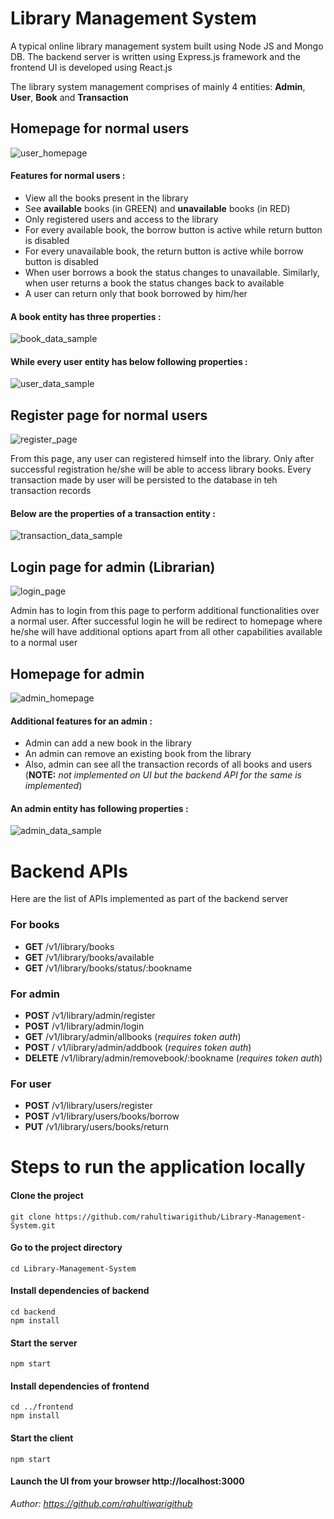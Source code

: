 # Library Management System

A typical online library management system built using Node JS and Mongo DB. The backend server is written using Express.js framework and the frontend UI is developed using React.js

The library system management comprises of mainly 4 entities: **Admin**, **User**, **Book** and **Transaction**


## Homepage for normal users
![user_homepage](https://user-images.githubusercontent.com/36193784/226744074-e24260fd-25dd-42e0-89a9-30e49f5f6ed3.png)

#### Features for normal users :
- View all the books present in the library 
- See **available** books (in GREEN) and **unavailable** books (in RED)
- Only registered users and access to the library
- For every available book, the borrow button is active while return button is disabled
- For every unavailable book, the return button is active while borrow button is disabled
- When user borrows a book the status changes to unavailable. Similarly, when user returns a book the status changes back to available
- A user can return only that book borrowed by him/her

#### A book entity has three properties :
![book_data_sample](https://user-images.githubusercontent.com/36193784/226751308-9e09c1a0-9cd5-4bcf-8ffa-b8b3cfb728f7.png)

#### While every user entity has below following properties :
![user_data_sample](https://user-images.githubusercontent.com/36193784/226750926-8189a017-8947-454d-b0de-c9db08e3c8e0.png)

## Register page for normal users
![register_page](https://user-images.githubusercontent.com/36193784/226751891-c905e785-055e-4b54-898a-d4c0f0b1d8f4.png)


From this page, any user can registered himself into the library. Only after successful registration he/she will be able to access library books. Every transaction made by user will be persisted to the database in teh transaction records 

#### Below are the properties of a transaction entity :
![transaction_data_sample](https://user-images.githubusercontent.com/36193784/226753643-01cc614e-6de7-4bc0-bae7-8caea9c286ce.png)

## Login page for admin (Librarian)
![login_page](https://user-images.githubusercontent.com/36193784/226753927-64661101-68ac-49f0-8ff8-a0ded645b6fd.png)


Admin has to login from this page to perform additional functionalities over a normal user. After successful login he will be redirect to homepage where he/she will have additional options apart from all other capabilities available to a normal user

## Homepage for admin
![admin_homepage](https://user-images.githubusercontent.com/36193784/226754888-acf5641f-291b-43b1-a306-be6820b51606.png)


#### Additional features for an admin :
- Admin can add a new book in the library
- An admin can remove an existing book from the library
- Also, admin can see all the transaction records of all books and users (**NOTE:** *not implemented on UI but the backend API for the same is implemented*)

#### An admin entity has following properties :
![admin_data_sample](https://user-images.githubusercontent.com/36193784/226755819-e1c0f0b6-13e0-48d9-b358-e1b8511acd76.png)


# Backend APIs

Here are the list of APIs implemented as part of the backend server


### For books
- **GET** /v1/library/books 
- **GET** /v1/library/books/available 
- **GET** /v1/library/books/status/:bookname

### For admin
- **POST** /v1/library/admin/register 
- **POST** /v1/library/admin/login 
- **GET** /v1/library/admin/allbooks (*requires token auth*)
- **POST** / v1/library/admin/addbook (*requires token auth*)
- **DELETE** /v1/library/admin/removebook/:bookname (*requires token auth*)

### For user
- **POST** /v1/library/users/register 
- **POST** /v1/library/users/books/borrow 
- **PUT** /v1/library/users/books/return


# Steps to run the application locally

#### Clone the project
```
git clone https://github.com/rahultiwarigithub/Library-Management-System.git
```

#### Go to the project directory
```
cd Library-Management-System
```

#### Install dependencies of backend
```
cd backend
npm install
```

#### Start the server
```
npm start
```

#### Install dependencies of frontend
```
cd ../frontend
npm install
```

#### Start the client
```
npm start
```

#### Launch the UI from your browser http://localhost:3000




*Author: https://github.com/rahultiwarigithub*

